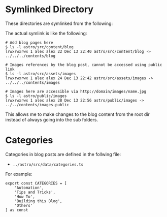 # Symlinked Directory
These directories are symlinked from the following:

The actual symlink is like the following:
```shell
# Add blog pages here
$ ls -l astro/src/content/blog
lrwxrwxrwx 1 alex alex 22 Dec 13 22:40 astro/src/content/blog -> ../../../contents/blog

# Images references by the blog post, cannot be accessed using public link
$ ls -l astro/src/assets/images
lrwxrwxrwx 1 alex alex 24 Dec 13 22:42 astro/src/assets/images -> ../../../contents/images

# Images here are accessible via http://domain/images/name.jpg
$ ls -l astro/public/images
lrwxrwxrwx 1 alex alex 28 Dec 13 22:56 astro/public/images -> ../../contents/images-public
```

This allows me to make changes to the blog content from the root dir instead of always going into the sub folders.

# Categories
Categories in blog posts are defined in the follwing file:
- `../astro/src/data/categories.ts`

For example:
```
export const CATEGORIES = [
	'Automation',
	'Tips and Tricks',
	'How To',
	'Building this Blog',
	'Others'
] as const
```
